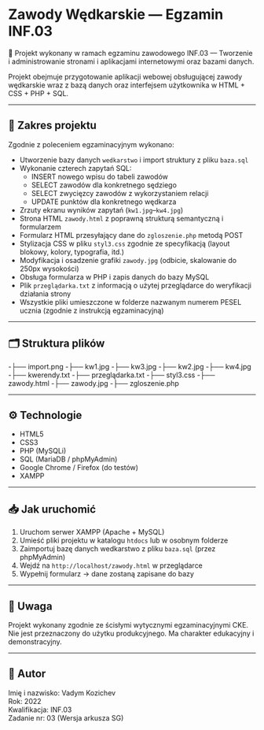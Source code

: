 # Zawody Wędkarskie — Egzamin INF.03

🎣 Projekt wykonany w ramach egzaminu zawodowego INF.03 — Tworzenie i administrowanie stronami i aplikacjami internetowymi oraz bazami danych.

Projekt obejmuje przygotowanie aplikacji webowej obsługującej zawody wędkarskie wraz z bazą danych oraz interfejsem użytkownika w HTML + CSS + PHP + SQL.

---

## 🧩 Zakres projektu

Zgodnie z poleceniem egzaminacyjnym wykonano:

- Utworzenie bazy danych `wedkarstwo` i import struktury z pliku `baza.sql`
- Wykonanie czterech zapytań SQL:
  - INSERT nowego wpisu do tabeli zawodów
  - SELECT zawodów dla konkretnego sędziego
  - SELECT zwycięzcy zawodów z wykorzystaniem relacji
  - UPDATE punktów dla konkretnego wędkarza
- Zrzuty ekranu wyników zapytań (`kw1.jpg`–`kw4.jpg`)
- Strona HTML `zawody.html` z poprawną strukturą semantyczną i formularzem
- Formularz HTML przesyłający dane do `zgloszenie.php` metodą POST
- Stylizacja CSS w pliku `styl3.css` zgodnie ze specyfikacją (layout blokowy, kolory, typografia, itd.)
- Modyfikacja i osadzenie grafiki `zawody.jpg` (odbicie, skalowanie do 250px wysokości)
- Obsługa formularza w PHP i zapis danych do bazy MySQL
- Plik `przeglądarka.txt` z informacją o użytej przeglądarce do weryfikacji działania strony
- Wszystkie pliki umieszczone w folderze nazwanym numerem PESEL ucznia (zgodnie z instrukcją egzaminacyjną)

---

## 🗂 Struktura plików

-├── import.png
-├── kw1.jpg
-├── kw3.jpg
-├── kw2.jpg
-├── kw4.jpg
-├── kwerendy.txt
-├── przeglądarka.txt
-├── styl3.css
-├── zawody.html
-├── zawody.jpg
-├── zgloszenie.php

---

## ⚙️ Technologie

- HTML5
- CSS3
- PHP (MySQLi)
- SQL (MariaDB / phpMyAdmin)
- Google Chrome / Firefox (do testów)
- XAMPP

---

## 📥 Jak uruchomić

1. Uruchom serwer XAMPP (Apache + MySQL)
2. Umieść pliki projektu w katalogu `htdocs` lub w osobnym folderze
3. Zaimportuj bazę danych wedkarstwo z pliku `baza.sql` (przez phpMyAdmin)
4. Wejdź na `http://localhost/zawody.html` w przeglądarce
5. Wypełnij formularz → dane zostaną zapisane do bazy

---

## 📌 Uwaga

Projekt wykonany zgodnie ze ścisłymi wytycznymi egzaminacyjnymi CKE.  
Nie jest przeznaczony do użytku produkcyjnego. Ma charakter edukacyjny i demonstracyjny.

---

## 🪪 Autor

Imię i nazwisko: Vadym Kozichev  
Rok: 2022  
Kwalifikacja: INF.03  
Zadanie nr: 03 (Wersja arkusza SG)
